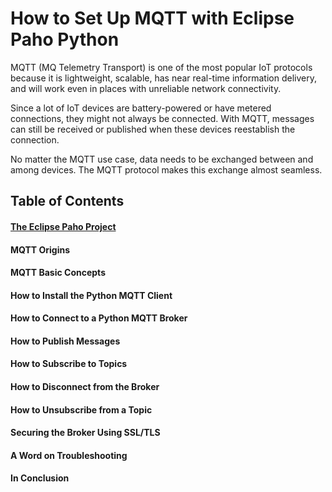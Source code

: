 # How to Set Up MQTT with Eclipse Paho Python

MQTT (MQ Telemetry Transport) is one of the most popular IoT protocols because it is lightweight, scalable, has near real-time information delivery, and will work even in places with unreliable network connectivity. 

Since a lot of IoT devices are battery-powered or have metered connections, they might not always be connected. With MQTT, messages can still be received or published when these devices reestablish the connection.

No matter the MQTT use case, data needs to be exchanged between and among devices. The MQTT protocol makes this exchange almost seamless.


## Table of Contents

#### [The Eclipse Paho Project](/Eclipse%20_Paho/the_eclipse_paho_project.md)
#### MQTT Origins
#### MQTT Basic Concepts
#### How to Install the Python MQTT Client
#### How to Connect to a Python MQTT Broker
#### How to Publish Messages
#### How to Subscribe to Topics
#### How to Disconnect from the Broker
#### How to Unsubscribe from a Topic
#### Securing the Broker Using SSL/TLS
#### A Word on Troubleshooting
#### In Conclusion
